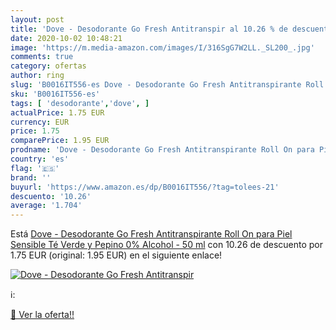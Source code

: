 ```yaml
---
layout: post
title: 'Dove - Desodorante Go Fresh Antitranspir al 10.26 % de descuento'
date: 2020-10-02 10:48:21
image: 'https://m.media-amazon.com/images/I/316SgG7W2LL._SL200_.jpg'
comments: true
category: ofertas
author: ring
slug: 'B0016IT556-es Dove - Desodorante Go Fresh Antitranspirante Roll On para...'
sku: 'B0016IT556-es'
tags: [ 'desodorante','dove', ]
actualPrice: 1.75 EUR
currency: EUR
price: 1.75
comparePrice: 1.95 EUR
prodname: 'Dove - Desodorante Go Fresh Antitranspirante Roll On para Piel Sensible Té Verde y Pepino 0% Alcohol - 50 ml'
country: 'es'
flag: '🇪🇸'
brand: ''
buyurl: 'https://www.amazon.es/dp/B0016IT556/?tag=tolees-21'
descuento: '10.26'
average: '1.704'
---
```


Está [Dove - Desodorante Go Fresh Antitranspirante Roll On para Piel Sensible Té Verde y Pepino 0% Alcohol - 50 ml](https://www.amazon.es/dp/B0016IT556/?tag=tolees-21) con 10.26 de descuento por 1.75 EUR (original: 1.95 EUR) en el siguiente enlace!

[![Dove - Desodorante Go Fresh Antitranspir](https://m.media-amazon.com/images/I/316SgG7W2LL._SL200_.jpg)](https://www.amazon.es/dp/B0016IT556/?tag=tolees-21)

ℹ️:


[🛒 Ver la oferta!!](https://www.amazon.es/dp/B0016IT556/?tag=tolees-21)
